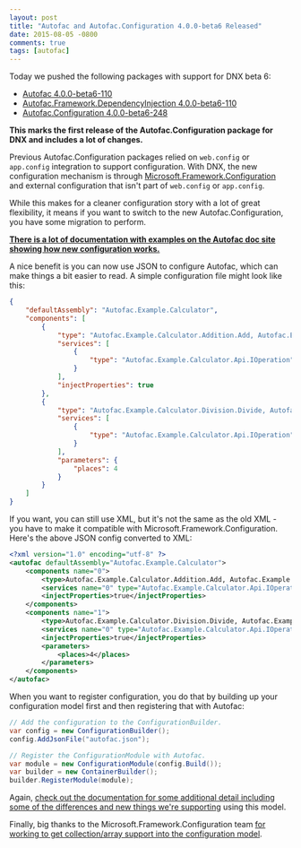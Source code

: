```yaml
---
layout: post
title: "Autofac and Autofac.Configuration 4.0.0-beta6 Released"
date: 2015-08-05 -0800
comments: true
tags: [autofac]
---
```


Today we pushed the following packages with support for DNX beta 6:

- [Autofac 4.0.0-beta6-110](https://www.nuget.org/packages/Autofac/4.0.0-beta6-110)
- [Autofac.Framework.DependencyInjection 4.0.0-beta6-110](https://www.nuget.org/packages/Autofac.Framework.DependencyInjection/4.0.0-beta6-110)
- [Autofac.Configuration 4.0.0-beta6-248](https://www.nuget.org/packages/Autofac.Configuration/4.0.0-beta6-248)

**This marks the first release of the Autofac.Configuration package for DNX and includes a lot of changes.**

Previous Autofac.Configuration packages relied on `web.config` or `app.config` integration to support configuration. With DNX, the new configuration mechanism is through [Microsoft.Framework.Configuration](https://www.nuget.org/packages/Microsoft.Framework.Configuration) and external configuration that isn't part of `web.config` or `app.config`.

While this makes for a cleaner configuration story with a lot of great flexibility, it means if you want to switch to the new Autofac.Configuration, you have some migration to perform.

[**There is a lot of documentation with examples on the Autofac doc site showing how new configuration works.**](http://autofac.readthedocs.io/en/latest/configuration/xml.html)

A nice benefit is you can now use JSON to configure Autofac, which can make things a bit easier to read. A simple configuration file might look like this:

``` json
{
    "defaultAssembly": "Autofac.Example.Calculator",
    "components": [
        {
            "type": "Autofac.Example.Calculator.Addition.Add, Autofac.Example.Calculator.Addition",
            "services": [
                {
                    "type": "Autofac.Example.Calculator.Api.IOperation"
                }
            ],
            "injectProperties": true
        },
        {
            "type": "Autofac.Example.Calculator.Division.Divide, Autofac.Example.Calculator.Division",
            "services": [
                {
                    "type": "Autofac.Example.Calculator.Api.IOperation"
                }
            ],
            "parameters": {
                "places": 4
            }
        }
    ]
}
```

If you want, you can still use XML, but it's not the same as the old XML - you have to make it compatible with Microsoft.Framework.Configuration. Here's the above JSON config converted to XML:

``` xml
<?xml version="1.0" encoding="utf-8" ?>
<autofac defaultAssembly="Autofac.Example.Calculator">
    <components name="0">
        <type>Autofac.Example.Calculator.Addition.Add, Autofac.Example.Calculator.Addition</type>
        <services name="0" type="Autofac.Example.Calculator.Api.IOperation" />
        <injectProperties>true</injectProperties>
    </components>
    <components name="1">
        <type>Autofac.Example.Calculator.Division.Divide, Autofac.Example.Calculator.Division</type>
        <services name="0" type="Autofac.Example.Calculator.Api.IOperation" />
        <injectProperties>true</injectProperties>
        <parameters>
            <places>4</places>
        </parameters>
    </components>
</autofac>
```

When you want to register configuration, you do that by building up your configuration model first and then registering that with Autofac:

``` c#
// Add the configuration to the ConfigurationBuilder.
var config = new ConfigurationBuilder();
config.AddJsonFile("autofac.json");

// Register the ConfigurationModule with Autofac.
var module = new ConfigurationModule(config.Build());
var builder = new ContainerBuilder();
builder.RegisterModule(module);
```

Again, [check out the documentation for some additional detail including some of the differences and new things we're supporting](http://autofac.readthedocs.io/en/latest/configuration/xml.html) using this model.

Finally, big thanks to the Microsoft.Framework.Configuration team [for working to get collection/array support into the configuration model](https://github.com/aspnet/Configuration/issues/115).
